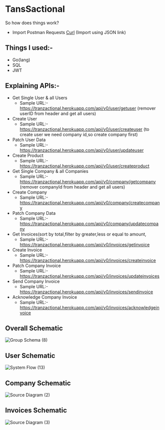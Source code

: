 # TansSactional

So how does things work?
* Import Postman Requests [Curl](https://www.getpostman.com/collections/7b0cb4ae55f7e9fe3020)
(Import using JSON link)
## Things I used:-
* Go(lang)
* SQL
* JWT

## Explaining APIs:-
* Get Single User & all Users
  - Sample URL:- https://tranzactional.herokuapp.com/api/v0/user/getuser (remover userID from header and get all users)
* Create User
  - Sample URL:- https://tranzactional.herokuapp.com/api/v0/user/createuser (to create user we need company id,so create company first)
* Patch User Data
  - Sample URL:- https://tranzactional.herokuapp.com/api/v0/user/updateuser
* Create Product
  - Sample URL:- https://tranzactional.herokuapp.com/api/v0/user/createproduct
* Get Single Company & all Companies
  - Sample URL:- https://tranzactional.herokuapp.com/api/v0/company/getcompany (remover companyId from header and get all users)
* Create Company
  - Sample URL:- https://tranzactional.herokuapp.com/api/v0/company/createcompany
* Patch Company Data
  - Sample URL:- https://tranzactional.herokuapp.com/api/v0/company/updatecompany
* Get Invoices(sort by total,filter by greater,less or equal to amount,
  - Sample URL:- https://tranzactional.herokuapp.com/api/v0/invoices/getinvoice
* Create Invoice
  - Sample URL:- https://tranzactional.herokuapp.com/api/v0/invoices/createinvoice
* Patch Company Invoice
  - Sample URL:- https://tranzactional.herokuapp.com/api/v0/invoices/updateinvoices
* Send Company Invoice
  - Sample URL:- https://tranzactional.herokuapp.com/api/v0/invoices/sendinvoice
* Acknowledge Company Invoice
  - Sample URL:- https://tranzactional.herokuapp.com/api/v0/invoices/acknowledgeinvoice
 
## Overall Schematic 
![Group Schema (8)](https://user-images.githubusercontent.com/60891544/163135586-5e9e20c3-8180-4813-94c5-4ddcb2d80419.png)
## User Schematic
![System Flow (13)](https://user-images.githubusercontent.com/60891544/163108333-97ee3311-355e-4ff6-98d0-c0738263b209.png)
## Company Schematic
![Source Diagram (2)](https://user-images.githubusercontent.com/60891544/163108338-882c1501-8bce-406e-b9b3-009e45b98ab7.png)
## Invoices Schematic
![Source Diagram (3)](https://user-images.githubusercontent.com/60891544/163131509-ba6bd736-a211-4e22-9922-a5ac5e2505a6.png)
